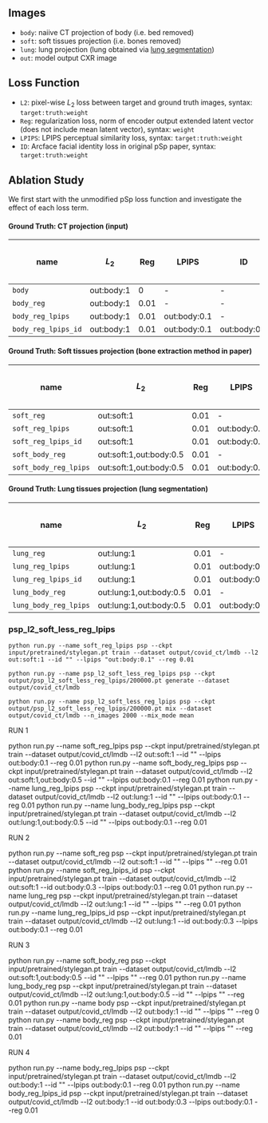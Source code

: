 ## Images
- `body`: naiive CT projection of body (i.e. bed removed)
- `soft`: soft tissues projection (i.e. bones removed)
- `lung`: lung projection (lung obtained via [lung segmentation](https://github.com/JoHof/lungmask))
- `out`: model output CXR image

## Loss Function
- `L2`: pixel-wise $L_2$ loss between target and ground truth images, syntax: `target:truth:weight`
- `Reg`: regularization loss, norm of encoder output extended latent vector (does not include mean latent vector), syntax: `weight`
- `LPIPS`: LPIPS perceptual similarity loss, syntax: `target:truth:weight`
- `ID`: Arcface facial identity loss in original pSp paper, syntax: `target:truth:weight`

## Ablation Study

We first start with the unmodified pSp loss function and investigate the effect of each loss term.

#### Ground Truth: CT projection (input)

| name                | $L_2$      | Reg  | LPIPS        | ID           | outcome                                                   | fidelity | pathology and structural preservation |
| ------------------- | ---------- | ---- | ------------ | ------------ | --------------------------------------------------------- | -------- | ------------------------------------- |
| `body`              | out:body:1 | 0    | -            | -            | <span style="color: red; font-weight: 700;">FAILED</span> |          |                                       |
| `body_reg`          | out:body:1 | 0.01 | -            | -            | <span style="color: red; font-weight: 700;">FAILED</span> |          |                                       |
| `body_reg_lpips`    | out:body:1 | 0.01 | out:body:0.1 | -            | <span style="color: red; font-weight: 700;">FAILED</span> |          |                                       |
| `body_reg_lpips_id` | out:body:1 | 0.01 | out:body:0.1 | out:body:0.3 | <span style="color: red; font-weight: 700;">FAILED</span> |          |                                       |

#### Ground Truth: Soft tissues projection (bone extraction method in paper)


| name                  | $L_2$                   | Reg  | LPIPS        | ID           | outcome | fidelity | pathology and structural preservation |
| --------------------- | ----------------------- | ---- | ------------ | ------------ | ------- | -------- | ------------------------------------- |
| `soft_reg`            | out:soft:1              | 0.01 | -            | -            |         |          |                                       |
| `soft_reg_lpips`      | out:soft:1              | 0.01 | out:body:0.1 | -            |         |          |                                       |
| `soft_reg_lpips_id`   | out:soft:1              | 0.01 | out:body:0.1 | out:body:0.3 |         |          |                                       |
| `soft_body_reg`       | out:soft:1,out:body:0.5 | 0.01 | -            | -            |         |          |                                       |
| `soft_body_reg_lpips` | out:soft:1,out:body:0.5 | 0.01 | out:body:0.1 | -            |         |          |                                       |

#### Ground Truth: Lung tissues projection (lung segmentation)


| name                  | $L_2$                   | Reg  | LPIPS        | ID           | outcome | fidelity | pathology and structural preservation |
| --------------------- | ----------------------- | ---- | ------------ | ------------ | ------- | -------- | ------------------------------------- |
| `lung_reg`            | out:lung:1              | 0.01 | -            | -            |         |          |                                       |
| `lung_reg_lpips`      | out:lung:1              | 0.01 | out:body:0.1 | -            |         |          |                                       |
| `lung_reg_lpips_id`   | out:lung:1              | 0.01 | out:body:0.1 | out:body:0.3 |         |          |                                       |
| `lung_body_reg`       | out:lung:1,out:body:0.5 | 0.01 | -            | -            |         |          |                                       |
| `lung_body_reg_lpips` | out:lung:1,out:body:0.5 | 0.01 | out:body:0.1 | -            |         |          |                                       |


### psp_l2_soft_less_reg_lpips

`python run.py --name soft_reg_lpips psp --ckpt input/pretrained/stylegan.pt train --dataset output/covid_ct/lmdb --l2 out:soft:1 --id "" --lpips "out:body:0.1" --reg 0.01`

`python run.py --name psp_l2_soft_less_reg_lpips psp --ckpt output/psp_l2_soft_less_reg_lpips/200000.pt generate --dataset output/covid_ct/lmdb`

`python run.py --name psp_l2_soft_less_reg_lpips psp --ckpt output/psp_l2_soft_less_reg_lpips/200000.pt mix --dataset output/covid_ct/lmdb --n_images 2000 --mix_mode mean`


RUN 1

python run.py --name soft_reg_lpips psp --ckpt input/pretrained/stylegan.pt train --dataset output/covid_ct/lmdb --l2 out:soft:1 --id "" --lpips out:body:0.1 --reg 0.01
python run.py --name soft_body_reg_lpips psp --ckpt input/pretrained/stylegan.pt train --dataset output/covid_ct/lmdb --l2 out:soft:1,out:body:0.5 --id "" --lpips out:body:0.1 --reg 0.01
python run.py --name lung_reg_lpips psp --ckpt input/pretrained/stylegan.pt train --dataset output/covid_ct/lmdb --l2 out:lung:1 --id "" --lpips out:body:0.1 --reg 0.01
python run.py --name lung_body_reg_lpips psp --ckpt input/pretrained/stylegan.pt train --dataset output/covid_ct/lmdb --l2 out:lung:1,out:body:0.5 --id "" --lpips out:body:0.1 --reg 0.01

RUN 2

python run.py --name soft_reg psp --ckpt input/pretrained/stylegan.pt train --dataset output/covid_ct/lmdb --l2 out:soft:1 --id "" --lpips "" --reg 0.01
python run.py --name soft_reg_lpips_id psp --ckpt input/pretrained/stylegan.pt train --dataset output/covid_ct/lmdb --l2 out:soft:1 --id out:body:0.3 --lpips out:body:0.1 --reg 0.01
python run.py --name lung_reg psp --ckpt input/pretrained/stylegan.pt train --dataset output/covid_ct/lmdb --l2 out:lung:1 --id "" --lpips "" --reg 0.01
python run.py --name lung_reg_lpips_id psp --ckpt input/pretrained/stylegan.pt train --dataset output/covid_ct/lmdb --l2 out:lung:1 --id out:body:0.3 --lpips out:body:0.1 --reg 0.01

RUN 3

python run.py --name soft_body_reg psp --ckpt input/pretrained/stylegan.pt train --dataset output/covid_ct/lmdb --l2 out:soft:1,out:body:0.5 --id "" --lpips "" --reg 0.01
python run.py --name lung_body_reg psp --ckpt input/pretrained/stylegan.pt train --dataset output/covid_ct/lmdb --l2 out:lung:1,out:body:0.5 --id "" --lpips "" --reg 0.01
python run.py --name body psp --ckpt input/pretrained/stylegan.pt train --dataset output/covid_ct/lmdb --l2 out:body:1 --id "" --lpips "" --reg 0
python run.py --name body_reg psp --ckpt input/pretrained/stylegan.pt train --dataset output/covid_ct/lmdb --l2 out:body:1 --id "" --lpips "" --reg 0.01

RUN 4

python run.py --name body_reg_lpips psp --ckpt input/pretrained/stylegan.pt train --dataset output/covid_ct/lmdb --l2 out:body:1 --id "" --lpips out:body:0.1 --reg 0.01
python run.py --name body_reg_lpips_id psp --ckpt input/pretrained/stylegan.pt train --dataset output/covid_ct/lmdb --l2 out:body:1 --id out:body:0.3 --lpips out:body:0.1 --reg 0.01